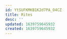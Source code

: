 ```yaml
---
id: YtSUFKMKB1K2d7PA_O4CZ
title: Rites
desc: ''
updated: 1639759645932
created: 1639759645932
---
```


